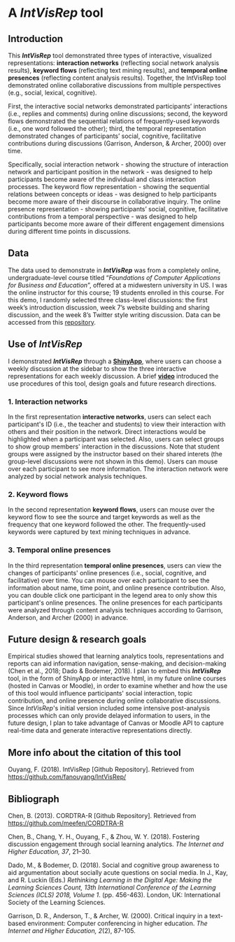 # A *IntVisRep* tool 

## Introduction
This ***IntVisRep*** tool demonstrated three types of interactive, visualized representations: **interaction networks** (reflecting social network analysis results), **keyword flows** (reflecting text mining results), and **temporal online presences** (reflecting content analysis results). Together, the IntVisRep tool demonstrated online collaborative discussions from multiple perspectives (e.g., social, lexical, cognitive).

First, the interactive social networks demonstrated participants’ interactions (i.e., replies and comments) during online discussions; second, the keyword flows demonstrated the sequential relations of frequently-used keywords (i.e., one word followed the other); third, the temporal representation demonstrated changes of participants’ social, cognitive, facilitative contributions during discussions (Garrison, Anderson, & Archer, 2000) over time. 

Specifically, social interaction network - showing the structure of interaction network and participant position in the network - was designed to help participants become aware of the individual and class interaction processes. The keyword flow representation - showing the sequential relations between concepts or ideas - was designed to help participants become more aware of their discourse in collaborative inquiry. The online presence representation - showing participants’ social, cognitive, facilitative contributions from a temporal perspective - was designed to help participants become more aware of their different engagement dimensions during different time points in discussions. 

## Data 
The data used to demonstrate in ***IntVisRep*** was from a completely online, undergraduate-level course titled “*Foundations of Computer Applications for Business and Education*”, offered at a midwestern university in US. I was the online instructor for this course; 19 students enrolled in this course. For this demo, I randomly selected three class-level discussions: the first week’s introduction discussion, week 7’s website building and sharing discussion, and the week 8’s Twitter style writing discussion. Data can be accessed from this [repository](https://github.com/fanouyang/IntVisRep).

## Use of *IntVisRep*  
I demonstrated ***IntVisRep*** through a **[ShinyApp](https://fanouyang.shinyapps.io/IntVisRep/)**, where users can choose a weekly discussion at the sidebar to show the three interactive representations for each weekly discussion. A brief **[video](https://youtu.be/iPtkE7KVM3Y)** introduced the use procedures of this tool, design goals and future research directions. 

### 1. Interaction networks
In the first representation **interactive networks**, users can select each participant's ID (i.e., the teacher and students) to view their interaction with others and their position in the network. Direct interactions would be highlighted when a participant was selected. Also, users can select groups to show group members' interaction in the discussions. Note that student groups were assigned by the instructor based on their shared interets (the group-level discussions were not shown in this demo). Users can mouse over each participant to see more information. The interaction network were analyzed by social network analysis techniques.

### 2. Keyword flows 
In the second representation **keyword flows**, users can mouse over the keyword flow to see the source and target keywords as well as the frequency that one keyword followed the other. The frequently-used keywords were captured by text mining techniques in advance.

### 3. Temporal online presences
In the third representation **temporal online presences**, users can view the changes of participants' online presences (i.e., social, cognitive, and facilitative) over time. You can mouse over each participant to see the information about name, time point, and online presence contribution. Also, you can double click one participant in the legend area to only show this participant's online presences. The online presences for each participants were analyzed through content analysis techniques according to Garrison, Anderson, and Archer (2000) in advance.

## Future design & research goals
Empirical studies showed that learning analytics tools, representations and reports can aid information navigation, sense-making, and decision-making (Chen et al., 2018; Dado & Bodemer, 2018). I plan to embed this ***IntVisRep*** tool, in the form of ShinyApp or interactive html, in my future online courses (hosted in Canvas or Moodle), in order to examine whether and how the use of this tool would influence participants' social interaction, topic contribution, and online presence during online collaborative discussions. Since *IntVisRep*'s initial version included some intensive post-analysis processes which can only provide delayed information to users, in the future design, I plan to take advantage of Canvas or Moodle API to capture real-time data and generate interactive representations directly.

## More info about the citation of this tool
Ouyang, F. (2018). IntVisRep [Github Repository]. Retrieved from https://github.com/fanouyang/IntVisRep/

## Bibliograph
Chen, B. (2013). CORDTRA-R [Github Repository]. Retrieved from https://github.com/meefen/CORDTRA-R

Chen, B., Chang, Y. H., Ouyang, F., & Zhou, W. Y. (2018). Fostering discussion engagement through social learning analytics. *The Internet and Higher Education, 37*, 21–30.

Dado, M., & Bodemer, D. (2018). Social and cognitive group awareness to aid argumentation about socially acute questions on social media. In J., Kay, and R. Luckin (Eds.) *Rethinking Learning in the Digital Age: Making the Learning Sciences Count, 13th International Conference of the Learning Sciences (ICLS) 2018, Volume 1*. (pp. 456-463). London, UK: International Society of the Learning Sciences.

Garrison, D. R., Anderson, T., & Archer, W. (2000). Critical inquiry in a text-based environment: Computer conferencing in higher education. *The Internet and Higher Education, 2*(2), 87-105. 


